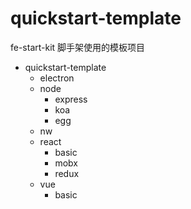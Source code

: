 # quickstart-template

fe-start-kit 脚手架使用的模板项目

- quickstart-template
    - electron
    - node
        - express
        - koa
        - egg
    - nw
    - react
        - basic
        - mobx
        - redux
    - vue
        - basic
